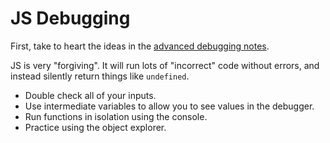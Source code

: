 # JS Debugging
First, take to heart the ideas in the [advanced debugging notes](adv_debugging.md).

JS is very "forgiving".
It will run lots of "incorrect" code without errors, and instead silently return things like `undefined`.

* Double check all of your inputs.
* Use intermediate variables to allow you to see values in the debugger.
* Run functions in isolation using the console.
* Practice using the object explorer.
